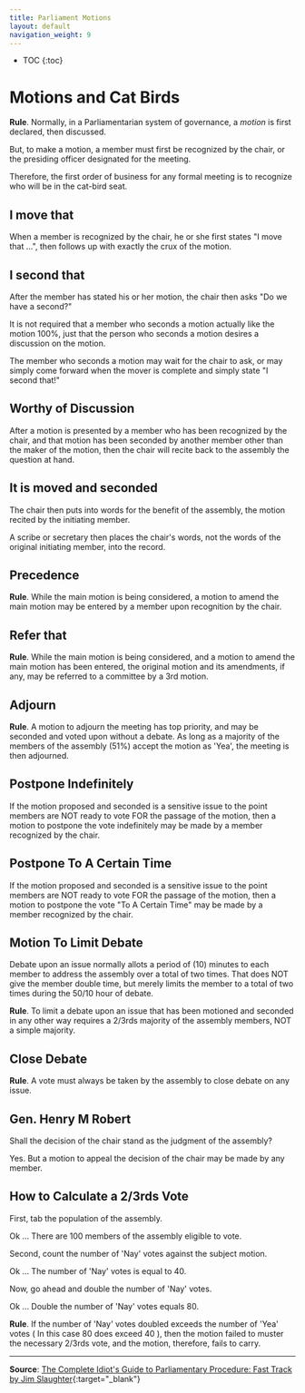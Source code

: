 ```yaml
---
title: Parliament Motions
layout: default
navigation_weight: 9
---
```

- TOC
{:toc}

# Motions and Cat Birds

**Rule**. Normally, in a Parliamentarian system of governance, a *motion* is first declared, then discussed.

But, to make a motion, a member must first be recognized by the chair, or the presiding officer designated for the meeting.

Therefore, the first order of business for any formal meeting is to recognize who will be in the cat-bird seat.

## I move that

When a member is recognized by the chair, he or she first states "I move that ...", then follows up with exactly the crux of the motion.

## I second that

After the member has stated his or her motion, the chair then asks "Do we have a second?"

It is not required that a member who seconds a motion actually like the motion 100%, just that the person who seconds a motion desires a discussion on the motion.

The member who seconds a motion may wait for the chair to ask, or may simply come forward when the mover is complete and simply state "I second that!"

## Worthy of Discussion

After a motion is presented by a member who has been recognized by the chair, and that motion has been seconded by another member other than the maker of the motion, then the chair will recite back to the assembly the question at hand.

## It is moved and seconded

The chair then puts into words for the benefit of the assembly, the motion recited by the initiating member.

A scribe or secretary then places the chair's words, not the words of the original initiating member, into the record.

## Precedence

**Rule**. While the main motion is being considered, a motion to amend the main motion may be entered by a member upon recognition by the chair.

## Refer that

**Rule**. While the main motion is being considered, and a motion to amend the main motion has been entered, the original motion and its amendments, if any, may be referred to a committee by a 3rd motion.

## Adjourn

**Rule**. A motion to adjourn the meeting has top priority, and may be seconded and voted upon without a debate. As long as a majority of the members of the assembly (51%) accept the motion as 'Yea', the meeting is then adjourned.

## Postpone Indefinitely

If the motion proposed and seconded is a sensitive issue to the point members are NOT ready to vote FOR the passage of the motion, then a motion to postpone the vote indefinitely may be made by a member recognized by the chair.

## Postpone To A Certain Time

If the motion proposed and seconded is a sensitive issue to the point members are NOT ready to vote FOR the passage of the motion, then a motion to postpone the vote "To A Certain Time" may be made by a member recognized by the chair.

## Motion To Limit Debate

Debate upon an issue normally allots a period of (10) minutes to each member to address the assembly over a total of two times. That does NOT give the member double time, but merely limits the member to a total of two times during the 50/10 hour of debate.

**Rule**. To limit a debate upon an issue that has been motioned and seconded in any other way requires a 2/3rds majority of the assembly members, NOT a simple majority.

## Close Debate

**Rule**. A vote must always be taken by the assembly to close debate on any issue.

## Gen. Henry M Robert

Shall the decision of the chair stand as the judgment of the assembly?

Yes. But a motion to appeal the decision of the chair may be made by any member.

## How to Calculate a 2/3rds Vote

First, tab the population of the assembly.

Ok ... There are 100 members of the assembly eligible to vote.

Second, count the number of 'Nay' votes against the subject motion.

Ok ... The number of 'Nay' votes is equal to 40.

Now, go ahead and double the number of 'Nay' votes.

Ok ... Double the number of 'Nay' votes equals 80.

**Rule**. If the number of 'Nay' votes doubled exceeds the number of 'Yea' votes ( In this case 80 does exceed 40 ), then the motion failed to muster the necessary 2/3rds vote, and the motion, therefore, fails to carry.

***

**Source**: [The Complete Idiot's Guide to Parliamentary Procedure: Fast Track by Jim Slaughter](https://medmj.us/HowToParliament){:target="_blank"}